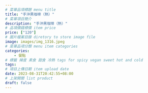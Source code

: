 ```yaml
---
# 菜單品項標題 menu title 
title: "手沖黑咖啡（熱）"
# 菜單項目簡介 
description: "手沖黑咖啡（熱）"
# 品項價錢標價 item price 
price: ["120"]
# 圖片檔案目錄 diretory to store image file
image: images/img_1316.jpeg
# 菜單品項分類 menu item categories 
categories: 
    - 餐點
# 標籤 辣度 素食 甜食 冷熱 tags for spicy vegan sweet hot and cold 
tags: 
# 項目上傳日期 item upload date 
date: 2023-08-31T20:42:55+08:00
# 上架開關 list product 
draft: false
---
```

